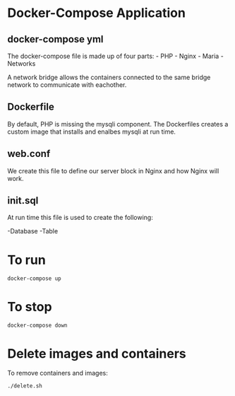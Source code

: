 # Docker-Compose Application

## docker-compose yml
The docker-compose file is made up of four parts:
    - PHP
    - Nginx
    - Maria
    - Networks


A network bridge allows the containers connected to the same bridge network to communicate with eachother. 

## Dockerfile

By default, PHP is missing the mysqli component. The Dockerfiles creates a custom image that installs and enalbes mysqli at run time.

## web.conf

We create this file to define our server block in Nginx and how Nginx will work.

## init.sql

At run time this file is used to create the following:

-Database
-Table

# To run

`docker-compose up`

# To stop

`docker-compose down`

# Delete images and containers

To remove containers and images:

`./delete.sh`